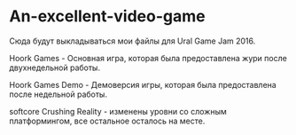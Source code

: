 # An-excellent-video-game
Сюда будут выкладываться мои файлы для Ural Game Jam 2016.

Hoork Games - Основная игра, которая была предоставлена жури после двухнедельной работы.

Hoork Games Demo - Демоверсия игры, которая была предоставлена после недельной работы.

softcore Crushing Reality - изменены уровни со сложным платформингом, все остальное осталось на месте.
